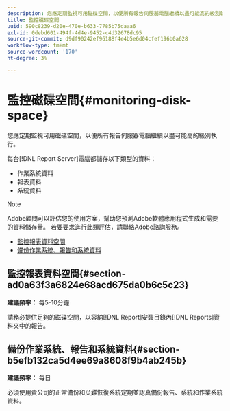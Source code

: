 ```yaml
---
description: 您應定期監視可用磁碟空間，以便所有報告伺服器電腦繼續以盡可能高的級別執行。
title: 監控磁碟空間
uuid: 590c8239-d20e-470e-b633-7785b75daaa6
exl-id: 0debd601-494f-4d4e-9452-c4d32678dc95
source-git-commit: d9df90242ef96188f4e4b5e6d04cfef196b0a628
workflow-type: tm+mt
source-wordcount: '170'
ht-degree: 3%

---
```


# 監控磁碟空間{#monitoring-disk-space}

您應定期監視可用磁碟空間，以便所有報告伺服器電腦繼續以盡可能高的級別執行。

每台[!DNL Report Server]電腦都儲存以下類型的資料：

* 作業系統資料
* 報表資料
* 系統資料

>[!NOTE]
>
>Adobe顧問可以評估您的使用方案，幫助您預測Adobe軟體應用程式生成和需要的資料儲存量。 若要要求進行此類評估，請聯絡Adobe諮詢服務。

* [監控報表資料空間](../../../home/c-rpt-oview/c-admin-rpt/c-mon-disk-sp.md#section-ad0a63f3a6824e68acd675da0b6c5c23)
* [備份作業系統、報告和系統資料](../../../home/c-rpt-oview/c-admin-rpt/c-mon-disk-sp.md#section-b5efb132ca5d4ee69a8608f9b4ab245b)

## 監控報表資料空間{#section-ad0a63f3a6824e68acd675da0b6c5c23}

**建議頻率：** 每5-10分鐘

請務必提供足夠的磁碟空間，以容納[!DNL Report]安裝目錄內[!DNL Reports]資料夾中的報告。

## 備份作業系統、報告和系統資料{#section-b5efb132ca5d4ee69a8608f9b4ab245b}

**建議頻率：** 每日

必須使用貴公司的正常備份和災難恢復系統定期並認真備份報告、系統和作業系統資料。
